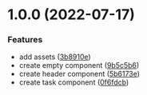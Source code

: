 # 1.0.0 (2022-07-17)


### Features

* add assets ([3b8910e](https://github.com/ignite-projects/todo/commit/3b8910eba3a3546d5dcd1bc000d6d1e03c519818))
* create empty component ([9b5c5b6](https://github.com/ignite-projects/todo/commit/9b5c5b605e4e97075ddfd865d84dceeaa6f2f589))
* create header component ([5b6173e](https://github.com/ignite-projects/todo/commit/5b6173ed33c5b682d946570af1320d2736b52ac3))
* create task component ([0f6fdcb](https://github.com/ignite-projects/todo/commit/0f6fdcb44d599c070fc08a058be808ddf0ce98f9))
